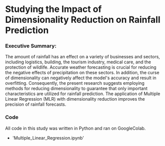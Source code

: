 # Studying the Impact of Dimensionality Reduction on Rainfall Prediction


### Executive Summary:
The amount of rainfall has an effect on a variety of businesses and sectors, including logistics, building, the tourism industry, medical care, and the protection of wildlife. Accurate weather forecasting is crucial for reducing the negative effects of precipitation on these sectors.  In addition, the curse of dimensionality can negatively affect the model's accuracy and result in overfitting. Consequently, the present research suggests employing methods for reducing dimensionality to guarantee that only important characteristics are utilized for rainfall prediction. The application of Multiple Linear Regression (MLR) with dimensionality reduction improves the precision of rainfall forecasts.

### Code
All code in this study was written in Python and ran on GoogleColab. 
+ 'Multiple_Linear_Regression.ipynb'
